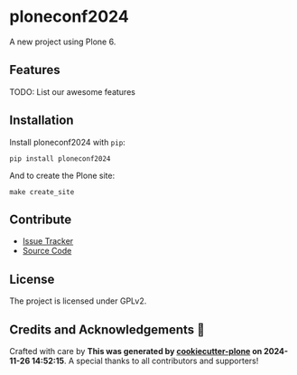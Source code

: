 # ploneconf2024

A new project using Plone 6.

## Features

TODO: List our awesome features

## Installation

Install ploneconf2024 with `pip`:

```shell
pip install ploneconf2024
```
And to create the Plone site:

```shell
make create_site
```

## Contribute

- [Issue Tracker](https://github.com/juliozinga/ploneconf2024/issues)
- [Source Code](https://github.com/juliozinga/ploneconf2024/)

## License

The project is licensed under GPLv2.

## Credits and Acknowledgements 🙏

Crafted with care by **This was generated by [cookiecutter-plone](https://github.com/plone/cookieplone-templates/backend_addon) on 2024-11-26 14:52:15**. A special thanks to all contributors and supporters!
